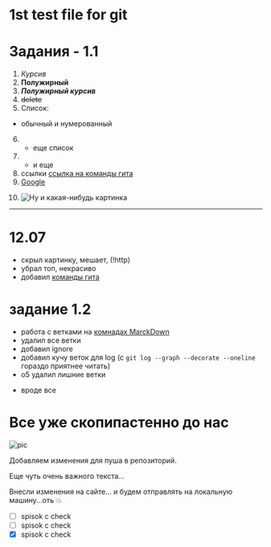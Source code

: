 # 1st test file for git

# Задания - 1.1

1. *Курсив*
2. **Полужирный**
3. ***Полужирный курсив***
4. ~~delete~~
5. Список: 
* обычный и нумерованный
6. + еще список
7. - и еще
8. ссылки [ссылка на команды гита](Git&Mark\gitComm.md)
9.  [Google][1]

[1]: https://www.google.com (сайт гугла)

10. ![Ну и какая-нибудь картинка](!https://mir-s3-cdn-cf.behance.net/project_modules/max_1200/7e711331903197.56660bdba5f27.jpg)


----
#  **12.07**


+ скрыл картинку, мешает, (!http)
+ убрал топ, некрасиво 
+ добавил [команды гита](Git&Mark\gitComm.md)
# задание 1.2

+ работа с ветками на [комнадах MarckDown](Git&Mark\markComm.md) 
+ удалил все ветки
+ добавил ignore
+ добавил кучу веток для log (c ```git log --graph --decorate --oneline``` гораздо приятнее читать)
+ о5 удалил лишние ветки
- вроде все



# Все уже скопипастенно до нас
![pic](all2.jpg)

Добавляем изменения для пуша в репозиторий.

Еще чуть очень важного текста...

Внеcли изменения на сайте... и будем отправлять на локальную машину...оть :boom:


* [ ] spisok c check
* [ ] spisok c check
* [x] spisok c check